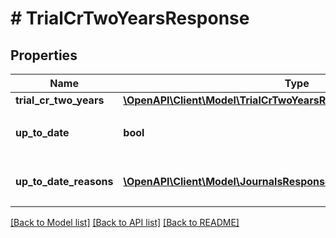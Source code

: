 # # TrialCrTwoYearsResponse

## Properties

Name | Type | Description | Notes
------------ | ------------- | ------------- | -------------
**trial_cr_two_years** | [**\OpenAPI\Client\Model\TrialCrTwoYearsResponseTrialCrTwoYears**](TrialCrTwoYearsResponseTrialCrTwoYears.md) |  |
**up_to_date** | **bool** | 集計結果が最新かどうか |
**up_to_date_reasons** | [**\OpenAPI\Client\Model\JournalsResponseJournalsUpToDateReasons[]**](JournalsResponseJournalsUpToDateReasons.md) | 集計が最新でない場合の要因情報 | [optional]

[[Back to Model list]](../../README.md#models) [[Back to API list]](../../README.md#endpoints) [[Back to README]](../../README.md)
